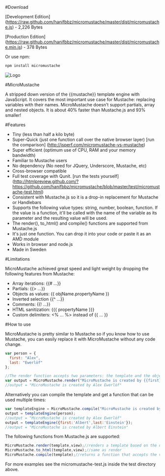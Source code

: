 #Download

[Development Edition] (https://raw.github.com/hanifbbz/micromustache/master/dist/micromustache.js) - 2,226 Bytes

[Production Edition] (https://raw.github.com/hanifbbz/micromustache/master/dist/micromustache.min.js) - 378 Bytes

Or use npm:

```bash
npm install micromustache
```

![Logo](https://github.com/hanifbbz/micromustache/tree/master/logo/micromustache-logo-300.png)

#MicroMustache

A stripped down version of the {{mustache}} template engine with JavaScript.
It covers the most important use case for Mustache: replacing variables with their names.
MicroMustache doesn't support partials, array and nested objects.
It is about 40% faster than Mustache.js and 93% smaller!

#Features

* Tiny (less than half a kilo byte)
* Super-Quick (just one function call over the native browser layer)
  [run the comparison] (http://jsperf.com/micromustache-vs-mustache)
* Super efficient (optimum use of CPU, RAM and your memory bandwidth)
* Familiar to Mustache users
* No dependency (No need for JQuery, Underscore, Mustache, etc)
* Cross-browser compatible
* Full test coverage with Qunit.
  [run the tests yourself] (http://htmlpreview.github.com/?https://github.com/hanifbbz/micromustache/blob/master/test/micromustache-test.html)
* Consistent with Mustache.js so it is a drop-in replacement for Mustache or Handlebars
* Supports the following value types: string, number, boolean, function.
  If the value is a function, it'll be called with the name of the variable as its parameter and the resulting value will be used.
* The render(), to_html() and compile() functions are supported from Mustache.js
* It's just one function. You can drop it into your code or paste it as an AMD module
* Works in browser and node.js
* Made in Sweden

#Limitations

MicroMustache achieved great speed and light weight by dropping the following features from Mustache:

* Array iterations: {{# ...}}
* Partials: {{> ...}}
* Objects as values: {{ objName.propertyName }}
* Inverted selection {{^ ...}}
* Comments: {{! ...}}
* HTML sanitization: {{{ propertyName }}}
* Custom delimiters: <% ... %> instead of {{ ... }}

#How to use

MicroMustache is pretty similar to Mustache so if you know how to use Mustache,
you can easily replace it with MicroMustache without any code change.

```js
var person = {
  first: "Alex",
  last: "Ewerlöf"
};

//The render function accepts two parameters: the template and the object that contains a list of key-values to be replaced in template.
var output = MicroMustache.render("MicroMustache is created by {{first}} {{ last }}", person);
//output = "MicroMustache is created by Alex Ewerlöf"
```

Alternatively you can compile the template and get a function that can be used multiple times:

```js
var templateEngine = MicroMustache.compile("MicroMustache is created by {{first}} {{ last }}");
output = templateEngine(person);
//output = "MicroMustache is created by Alex Ewerlöf"
output = templateEngine({first:'Albert',last:'Einstein'});
//output = "MicroMustache is created by Albert Einstein"
```

The following functions from Mustache.js are supported:

```js
MicroMustache.render(template,view);//renders a template based on the data in the view object
MicroMustache.to_html(template,view);//same as render
MicroMustache.compile(template);//returns a function that accepts the view object and spits out the rendered string
```

For more examples see the micromustache-test.js inside the test directory above.
